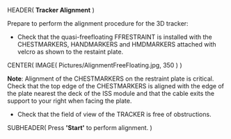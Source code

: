 HEADER( __Tracker Alignment__ )

Prepare to perform the alignment procedure for the 3D tracker:

- Check that the quasi-freefloating FFRESTRAINT is installed with the CHESTMARKERS, HANDMARKERS and HMDMARKERS 
attached with velcro as shown to the restaint plate. 

CENTER( IMAGE( Pictures/AlignmentFreeFloating.jpg, 350 ) )

__Note__: Alignment of the CHESTMARKERS on the restraint plate is critical. 
Check that the top edge of the CHESTMARKERS is aligned with the edge of the 
plate nearest the deck of the ISS module and that the cable exits the support to your right when facing the plate.

- Check that the field of view of the TRACKER is free of obstructions.
 
SUBHEADER( Press __'Start'__ to perform alignment. ) 

